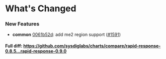 # What's Changed

### New Features
- **common** [0061b52d](https://github.com/sysdiglabs/charts/commit/0061b52d51f43e1e4d5e2bdf1145be28287d5ce6): add me2 region support ([#1591](https://github.com/sysdiglabs/charts/issues/1591))
#### Full diff: https://github.com/sysdiglabs/charts/compare/rapid-response-0.8.5...rapid-response-0.9.0
